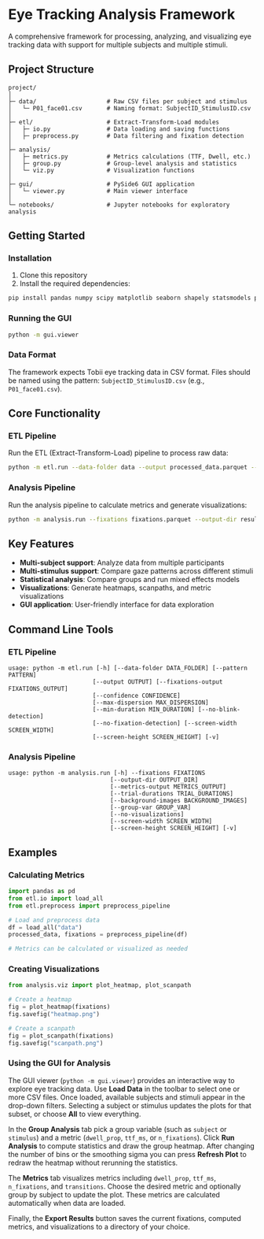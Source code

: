 # Eye Tracking Analysis Framework

A comprehensive framework for processing, analyzing, and visualizing eye tracking data with support for multiple subjects and multiple stimuli.

## Project Structure

```
project/
│
├─ data/                    # Raw CSV files per subject and stimulus
│   └─ P01_face01.csv       # Naming format: SubjectID_StimulusID.csv
│
├─ etl/                     # Extract-Transform-Load modules
│   ├─ io.py                # Data loading and saving functions
│   ├─ preprocess.py        # Data filtering and fixation detection
│
├─ analysis/
│   ├─ metrics.py           # Metrics calculations (TTF, Dwell, etc.)
│   ├─ group.py             # Group-level analysis and statistics
│   └─ viz.py               # Visualization functions
│
├─ gui/                     # PySide6 GUI application
│   └─ viewer.py            # Main viewer interface
│
└─ notebooks/               # Jupyter notebooks for exploratory analysis
```

## Getting Started

### Installation

1. Clone this repository
2. Install the required dependencies:

```bash
pip install pandas numpy scipy matplotlib seaborn shapely statsmodels pingouin PySide6
```

### Running the GUI

```bash
python -m gui.viewer
```

### Data Format

The framework expects Tobii eye tracking data in CSV format. Files should be named using the pattern: `SubjectID_StimulusID.csv` (e.g., `P01_face01.csv`).

## Core Functionality

### ETL Pipeline

Run the ETL (Extract-Transform-Load) pipeline to process raw data:

```bash
python -m etl.run --data-folder data --output processed_data.parquet --fixations-output fixations.parquet
```

### Analysis Pipeline

Run the analysis pipeline to calculate metrics and generate visualizations:

```bash
python -m analysis.run --fixations fixations.parquet --output-dir results
```

## Key Features

- **Multi-subject support**: Analyze data from multiple participants
- **Multi-stimulus support**: Compare gaze patterns across different stimuli
- **Statistical analysis**: Compare groups and run mixed effects models
- **Visualizations**: Generate heatmaps, scanpaths, and metric visualizations
- **GUI application**: User-friendly interface for data exploration

## Command Line Tools

### ETL Pipeline

```
usage: python -m etl.run [-h] [--data-folder DATA_FOLDER] [--pattern PATTERN]
                        [--output OUTPUT] [--fixations-output FIXATIONS_OUTPUT]
                        [--confidence CONFIDENCE]
                        [--max-dispersion MAX_DISPERSION]
                        [--min-duration MIN_DURATION] [--no-blink-detection]
                        [--no-fixation-detection] [--screen-width SCREEN_WIDTH]
                        [--screen-height SCREEN_HEIGHT] [-v]
```

### Analysis Pipeline

```
usage: python -m analysis.run [-h] --fixations FIXATIONS
                             [--output-dir OUTPUT_DIR]
                             [--metrics-output METRICS_OUTPUT]
                             [--trial-durations TRIAL_DURATIONS]
                             [--background-images BACKGROUND_IMAGES]
                             [--group-var GROUP_VAR]
                             [--no-visualizations]
                             [--screen-width SCREEN_WIDTH]
                             [--screen-height SCREEN_HEIGHT] [-v]
```

## Examples

### Calculating Metrics

```python
import pandas as pd
from etl.io import load_all
from etl.preprocess import preprocess_pipeline

# Load and preprocess data
df = load_all("data")
processed_data, fixations = preprocess_pipeline(df)

# Metrics can be calculated or visualized as needed
```

### Creating Visualizations

```python
from analysis.viz import plot_heatmap, plot_scanpath

# Create a heatmap
fig = plot_heatmap(fixations)
fig.savefig("heatmap.png")

# Create a scanpath
fig = plot_scanpath(fixations)
fig.savefig("scanpath.png")
```

### Using the GUI for Analysis

The GUI viewer (`python -m gui.viewer`) provides an interactive way to explore
eye tracking data. Use **Load Data** in the toolbar to select one or more CSV
files. Once loaded, available subjects and stimuli appear in the drop-down
filters. Selecting a subject or stimulus updates the plots for that subset, or
choose **All** to view everything.

In the **Group Analysis** tab pick a group variable (such as `subject` or
`stimulus`) and a metric (`dwell_prop`, `ttf_ms`, or `n_fixations`). Click
**Run Analysis** to compute statistics and draw the group heatmap. After
changing the number of bins or the smoothing sigma you can press **Refresh
Plot** to redraw the heatmap without rerunning the statistics.

The **Metrics** tab visualizes metrics including `dwell_prop`, `ttf_ms`,
`n_fixations`, and `transitions`. Choose the desired metric and optionally group
by subject to update the plot. These metrics are calculated automatically when
data are loaded.

Finally, the **Export Results** button saves the current fixations, computed
metrics, and visualizations to a directory of your choice.
